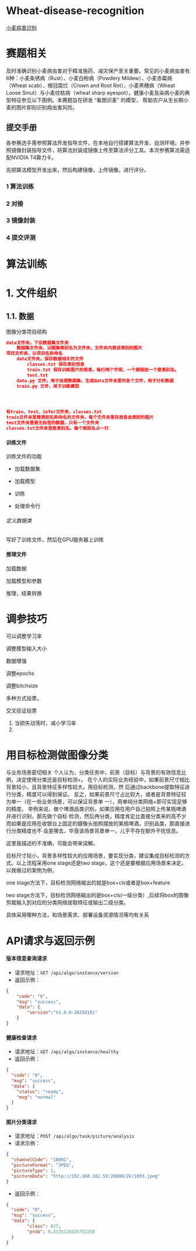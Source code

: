 # Wheat-disease-recognition


[小麦病害识别](https://www.ssfssp.com/competition/question/detail/task001)

# 赛题相关

及时准确识别小麦病虫害对于精准施药、减灾保产至关重要。常见的小麦病虫害有6种：小麦条锈病（Rust）、小麦白粉病（Powdery Mildew）、小麦赤霉病（Wheat scab）、根冠腐烂（Crown and Root Rot）、小麦黑穗病（Wheat Loose Smut）与小麦纹枯病（wheat sharp eyespot）。健康小麦及染病小麦的典型特征参见以下图例。本赛题旨在研发 “看图识麦” 的模型， 帮助农户从生长期小麦的图片即刻识别病虫害风险。

## 提交手册

各参赛选手需参照算法开发指导文件，在本地自行搭建算法开发、自测环境，并参照镜像封装指导文件，将算法封装成镜像上传至算法评分工具。本次参赛算法需适配NVIDIA T4算力卡。

先把算法模型开发出来，然后构建镜像，上传镜像，进行评分。

### 1 算法训练

### 2 对接

### 3 镜像封装

### 4 提交评测

# 算法训练

# 1. 文件组织

## 1.1. 数据

图像分类项目结构

```json
data文件夹，下设数据集文件夹
	数据集文件夹，以图像类别名为文件夹，文件夹内是该类别的图片
项目文件夹，以项目名称命名
	data文件夹，保存数据相关的文件
		classes.txt 保存类别信息
		train.txt 保存训练图片的信息，每行两个字段，一个是路径一个是类别名。
		test.txt
	data.py 文件，用于处理数据集，生成data文件夹里的各个文件，用于分析数据
	train.py 文件，用于训练模型




有train、test、infer文件夹，classes.txt
train文件夹里是类别名称命名的文件夹，每个文件夹里存放各自类别的图片
test文件夹里是无标签的数据，只有一个文件夹
classes.txt文件夹里是类别名，每个类别名占一行
```

#### 训练文件

训练文件的功能

- 加载数据集

- 加载模型

- 训练

- 处理命令行

###### 定义数据类

写好了训练文件，然后在GPU服务器上训练

#### 推理文件

加载数据

加载模型和参数

推理，结果转换

# 调参技巧

可以调整学习率

调整模型输入大小

数据增强

调整epochs

调整bitchsize

多种方式投票，

交叉验证投票

1. 当损失动荡时，减小学习率
2. 

# 用目标检测做图像分类

与业务场景密切相关
个人认为，分类任务中，前景（目标）与背景的有效信息比例，决定使用分类还是目标检测+。
在个人的实际业务经验中，如果前景尺寸相比背景较小，且背景特征多样性较大，用目标检测，然
后通过backbone提取特征进行分类，精度可以得到保证。
反之，如果前景尺寸占比较大，或者是背景特征较为单一（在一些业务场景，可以保证背景单
一），用单纯分类网络+即可实现足够的精度。
举例来说，做个啤酒品类识别，如果应用在用户自己拍照上传某瓶啤酒并进行识别，那先做个自标
检测，然后冉分类，精度肯定比直接分类来的高不少
而如果是应用在收银台上固定的摄像头拍照摆放的某瓶啤酒，识别品类，那直接进行分类精度也不
会差哪去，毕竟该场景背景单一，儿乎不存在额外干扰信息。

这里我描述的不准确，可能会带来误解。

目标尺寸较小，背景多样性较大的应用场景，要实现分类，建议集成目标检测的方式。以上流程采用one stage还是two stage，这个还是要根据应用场景来决定。以我做过的案例为例，

one stage方法下，目标检测网络输出的就是box+cls或者是box+feature

two stage方法下，目标检测网络输出的是box+cls(一级分类）,后续将box的图像剪裁输入到对应的分类网络提取特征或输出二级分类。

具体采用哪种方法，和场景需求、部署设备资源情况等均有关系

# **API请求与返回示例**

#### 版本信息查询请求

* 请求地址：`GET /api/algo/instance/version`
* 返回示例：

```json
{
    "code": "0",
    "msg": "success",
	"data": {
		"version":"V1.0.0-20250101"
	}
}
```

#### **健康检查请求**

* 请求地址：`GET /api/algo/instance/healthy`
* 返回示例：

```json
{
  "code": "0",
  "msg": "success",
  "data": {
    "status": "ready",
    "msg": "normal"
  }
}
```

#### **图片分类请求**

* 请求地址：`POST /api/algo/task/picture/analysis`
* 请求示例：

```json
{
  "channelCode": "10001",
  "pictureFormat": "JPEG",
  "pictureType": 1,
  "pictureData": "http://192.168.102.59:20000/2k/1003.jpeg"
}

```

* 返回示例：

```json
{
  "code": "0",
  "msg": "success",
  "data": {
		"class": 817,
		"prob": 0.5135124325752258
  }
}
```
